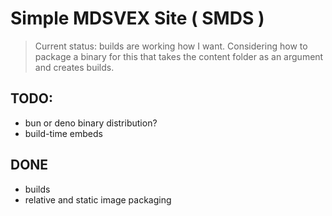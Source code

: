 # Simple MDSVEX Site ( SMDS )

> Current status: builds are working how I want. Considering how to package a binary for this that takes the content folder as an argument and creates builds.

## TODO:

- bun or deno binary distribution?
- build-time embeds

## DONE

- builds
- relative and static image packaging
